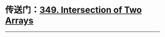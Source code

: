 # 传送门：[349. Intersection of Two Arrays](https://leetcode.cn/problems/intersection-of-two-arrays/)
---
